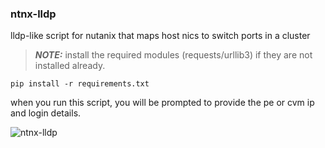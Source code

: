 ### ntnx-lldp
lldp-like script for nutanix that maps host nics to switch ports in a cluster
> **_NOTE:_** install the required modules (requests/urllib3) if they are not installed already.
```
pip install -r requirements.txt
```
when you run this script, you will be prompted to provide the pe or cvm ip and login details.

![ntnx-lldp](https://github.com/user-attachments/assets/22549556-86a4-4db1-aadb-0f585b13bfd0)
